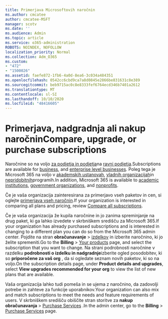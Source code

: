 ```yaml
---
title: Primerjava Microsoftovih naročnin
ms.author: cmcatee
author: cmcatee-MSFT
manager: scotv
ms.date: ''
ms.audience: Admin
ms.topic: article
ms.service: o365-administration
ROBOTS: NOINDEX, NOFOLLOW
localization_priority: Normal
ms.collection: Adm_O365
ms.custom:
- "472"
- "1500026"
ms.assetid: faefe872-1fb6-4a0d-8ea6-3c034a484351
ms.openlocfilehash: 0542cc6cbd9ca7a8d0845e2866be831631c8e389
ms.sourcegitcommit: beb9715ac0c8e8333fef6764ecd346b7401a2612
ms.translationtype: MT
ms.contentlocale: sl-SI
ms.lasthandoff: 10/10/2020
ms.locfileid: "48416605"
---
```

# <a name="compare-upgrade-or-purchase-subscriptions"></a><span data-ttu-id="6aee6-102">Primerjava, nadgradnja ali nakup naročnin</span><span class="sxs-lookup"><span data-stu-id="6aee6-102">Compare, upgrade, or purchase subscriptions</span></span>
  
<span data-ttu-id="6aee6-103">Naročnine so na voljo [za podjetja in podjetja](https://www.microsoft.com/microsoft-365/business/compare-all-microsoft-365-business-products?tab=2&rtc=1)na [ravni podjetja](https://www.microsoft.com/microsoft-365/enterprise/compare-office-365-plans?rtc=1).</span><span class="sxs-lookup"><span data-stu-id="6aee6-103">Subscriptions are available for [business](https://www.microsoft.com/microsoft-365/business/compare-all-microsoft-365-business-products?tab=2&rtc=1), and [enterprise level businesses](https://www.microsoft.com/microsoft-365/enterprise/compare-office-365-plans?rtc=1).</span></span> <span data-ttu-id="6aee6-104">Poleg tega je Microsoft 365 na voljo v [akademskih ustanovah](https://www.microsoft.com/microsoft-365/academic/compare-office-365-education-plans?rtc=1&activetab=tab%3aprimaryr1), [vladnih organizacijah](https://www.microsoft.com/microsoft-365/government/compare-office-365-government-plans?rtc=1)in [nepridobitnih](https://www.microsoft.com/microsoft-365/nonprofit/office-365-nonprofit-plans-and-pricing?&rtc=1&activetab=tab%3aprimaryr1)programih.</span><span class="sxs-lookup"><span data-stu-id="6aee6-104">In addition, Microsoft 365 is available to [academic institutions](https://www.microsoft.com/microsoft-365/academic/compare-office-365-education-plans?rtc=1&activetab=tab%3aprimaryr1), [government organizations](https://www.microsoft.com/microsoft-365/government/compare-office-365-government-plans?rtc=1), and [nonprofits](https://www.microsoft.com/microsoft-365/nonprofit/office-365-nonprofit-plans-and-pricing?&rtc=1&activetab=tab%3aprimaryr1).</span></span>
  
<span data-ttu-id="6aee6-105">Če je vaša organizacija zainteresirana za primerjavo vseh paketov in cen, si oglejte [primerjava vseh naročnin](https://www.microsoft.com/microsoft-365/enterprise/compare-office-365-plans?rtc=1).</span><span class="sxs-lookup"><span data-stu-id="6aee6-105">If your organization is interested in comparing all plans and pricing, review [Compare all subscriptions](https://www.microsoft.com/microsoft-365/enterprise/compare-office-365-plans?rtc=1).</span></span>
  
<span data-ttu-id="6aee6-106">Če je vaša organizacija že kupila naročnine in jo zanima spreminjanje na drug paket, ki ga lahko izvedete v skrbniškem središču za Microsoft 365.</span><span class="sxs-lookup"><span data-stu-id="6aee6-106">If your organization has already purchased subscriptions and is interested in changing to a different plan you can do so from the Microsoft 365 admin center.</span></span> <span data-ttu-id="6aee6-107">Pojdite na stran **obračunavanje** \> [izdelkov](https://go.microsoft.com/fwlink/p/?linkid=842054) in izberite naročnino, ki jo želite spremeniti.</span><span class="sxs-lookup"><span data-stu-id="6aee6-107">Go to the **Billing** \> [Your products](https://go.microsoft.com/fwlink/p/?linkid=842054) page, and select the subscription that you want to change.</span></span> <span data-ttu-id="6aee6-108">Na strani podrobnosti naročnine v razdelku **podrobnosti o izdelku in nadgradnje**izberite ogled posodobitev, ki so **priporočene za vaš org** , da si ogledate seznam novih paketov, ki so na voljo.</span><span class="sxs-lookup"><span data-stu-id="6aee6-108">On the subscription details page, under **Product details and upgrades**, select **View upgrades recommended for your org** to view the list of new plans that are available.</span></span>
  
<span data-ttu-id="6aee6-109">Vaša organizacija lahko tudi pomeša in se ujema z naročnino, da zadovolji potrebe in zahteve za funkcije uporabnikov.</span><span class="sxs-lookup"><span data-stu-id="6aee6-109">Your organization can also mix and match subscriptions to meet the needs and feature requirements of users.</span></span> <span data-ttu-id="6aee6-110">V skrbniškem središču obiščite stran storitve za **nakup obračunavanja** \> [Purchase Services](https://go.microsoft.com/fwlink/p/?linkid=868433) .</span><span class="sxs-lookup"><span data-stu-id="6aee6-110">In the admin center, go to the **Billing** \> [Purchase Services](https://go.microsoft.com/fwlink/p/?linkid=868433) page.</span></span> 